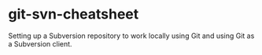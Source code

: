 # git-svn-cheatsheet
Setting up a Subversion repository to work locally using Git and using Git as a Subversion client. 
